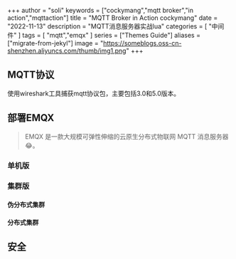 +++
author = "soli"
keywords = ["cockymang","mqtt broker","in action","mqttaction"]
title = "MQTT Broker in Action cockymang"
date = "2022-11-13"
description = "MQTT消息服务器实战lua"
categories = [
"中间件"
]
tags = [
"mqtt","emqx"
]
series = ["Themes Guide"]
aliases = ["migrate-from-jekyl"]
image = "https://someblogs.oss-cn-shenzhen.aliyuncs.com/thumb/img1.png"
+++
<!--more-->
## MQTT协议
使用wireshark工具捕获mqtt协议包，主要包括3.0和5.0版本。
## 部署EMQX
> EMQX 是一款大规模可弹性伸缩的云原生分布式物联网 MQTT 消息服务器:joy:。
### 单机版
### 集群版
#### 伪分布式集群
#### 分布式集群


## 安全


